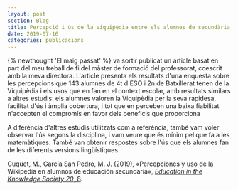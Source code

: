 ```yaml
---
layout: post
section: Blog
title: Percepció i ús de la Viquipèdia entre els alumnes de secundària
date: 2019-07-16
categories: publicacions
---
```


{% newthought 'El maig passat' %} va sortir publicat un article basat en part
del meu treball de fi del màster de formació del professorat, coescrit amb la
meva directora. L'article presenta els resultats d'una enquesta sobre les
percepcions que 143 alumnes de 4t d'ESO i 2n de Batxillerat tenen de la
Viquipèdia i els usos que en fan en el context escolar, amb resultats similars
a altres estudis: els alumnes valoren la Viquipèdia per la seva rapidesa,
facilitat d'ús i àmplia cobertura, i tot que en perceben una baixa fiabilitat
n'accepten el compromís en favor dels beneficis que proporciona

A diferència d'altres estudis utilitzats com a referència, també vam voler
observar l'ús segons la disciplina, i vam veure que és mínim pel que fa a les
matemàtiques. També van obtenir respostes sobre l'ús que els alumnes fan de les
diferents versions lingüístiques.

Cuquet, M., García San Pedro, M. J. (2019), «Percepciones y uso de la
Wikipedia en alumnos de educación secundaria», [_Education in the Knowledge
Society 20_,
8](http://revistas.usal.es/index.php/eks/article/view/eks20192008).
